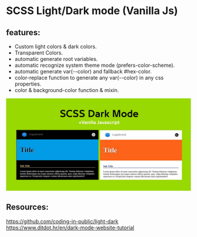 # SCSS Light/Dark mode (Vanilla Js)

## features:
- Custom light colors & dark colors.
- Transparent Colors.
- automatic generate root variables.
- automatic recognize system theme mode (prefers-color-scheme).
- automatic generate var(--color) and fallback #hex-color.
- color-replace function to generate any var(--color) in any css properties.
- color & background-color function & mixin.

![Screenshot](screenshot.jpg)


## Resources:
https://github.com/coding-in-public/light-dark
https://www.ditdot.hr/en/dark-mode-website-tutorial
